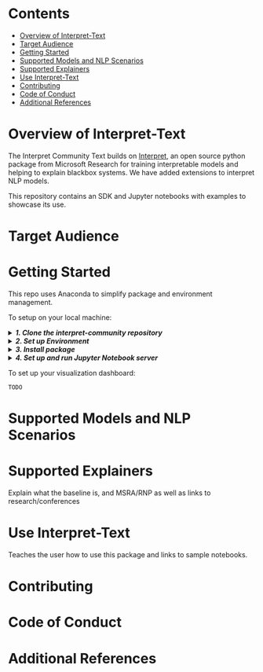 # Contents

- [Overview of Interpret-Text](#overview)
- [Target Audience](#target-audience)
- [Getting Started](#getting-started)
- [Supported Models and NLP Scenarios](#models)
- [Supported Explainers](#explainers)
- [Use Interpret-Text](#use)
- [Contributing](#contrib)
- [Code of Conduct](#code-of-conduct)
- [Additional References](#Refs)

<a name="overview"></a>
# Overview of Interpret-Text
The Interpret Community Text builds on [Interpret](https://github.com/interpretml/interpret-community), an open source python package from Microsoft Research for training interpretable models and helping to explain blackbox systems. We have added extensions to interpret NLP models.

This repository contains an SDK and Jupyter notebooks with examples to showcase its use.

<a name="target-audience"></a>
# Target Audience

<a name="getting-started"></a>
# Getting Started

This repo uses Anaconda to simplify package and environment management.

To setup on your local machine:

<details>

<summary><strong><em>1. Clone the interpret-community repository</em></strong></summary>

Clone and cd into the repository
```
git clone https://github.com/microsoft/interpret-community-text.git
cd interpret-community-text
```
</details>

<details><summary><strong><em>2. Set up Environment</em></strong></summary>

    a. Install Anaconda with Python >= 3.7 
       [Miniconda](https://conda.io/projects/conda/en/latest/user-guide/install/index.html) is a quick way to get started.


<details><summary><strong><em>2.1 Create and activate conda environment (For CPU): </strong></em></summary>

```
    python tools/generate_conda_files.py
    conda env create -n interpret_cpu --file=interpret_cpu.yaml
    conda activate interpret_cpu
```
</details>

<details><summary><strong><em>2.2 Create and activate conda environment (For GPU): </em></strong></summary>

```
    python tools/generate_conda_files.py --gpu
    conda env create -n interpret_gpu --file=interpret_gpu.yaml
    conda activate interpret_gpu
```
</details>
<br></br>
</details>

<details>
<summary><strong><em>3. Install package </em></strong></summary>

You can install the package from source or from pipy.

<details><summary><strong><em>3.1 From source (developers): </strong></em></summary>

```
    pip install -e .
```
</details>

<details><summary><strong><em>3.2 From pipy (package users): </strong></em></summary>

```
    pip install keyring artifacts-keyring
    pip install interpret-text --index-url "https://pkgs.dev.azure.com/responsibleai/_packaging/responsibleai/pypi/simple" (placehodler)
```
</details>

</details>

<details>
<summary><strong><em>4. Set up and run Jupyter Notebook server </em></strong></summary>

Install and run Jupyter Notebook
```
    pip install notebook
    jupyter notebook
```
</details>


To set up your visualization dashboard:

```
TODO
```

# <a name="models"></a>
# Supported Models and NLP Scenarios


# <a name="explainers"></a>
# Supported Explainers
Explain what the baseline is, and MSRA/RNP as well as links to research/conferences

<a name="use"></a>
# Use Interpret-Text
Teaches the user how to use this package and links to sample notebooks. 

<a name="contrib"></a>
# Contributing

<a name="code-of-conduct"></a>
# Code of Conduct

<a name=Refs></a>
# Additional References
